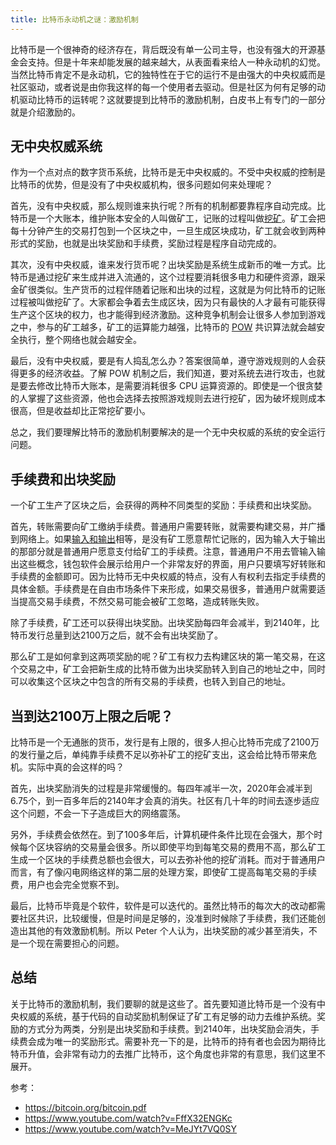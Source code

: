 ```yaml
---
title: 比特币永动机之谜：激励机制
---
```


比特币是一个很神奇的经济存在，背后既没有单一公司主导，也没有强大的开源基金会支持。但是十年来却能发展的越来越大，从表面看来给人一种永动机的幻觉。当然比特币肯定不是永动机，它的独特性在于它的运行不是由强大的中央权威而是社区驱动，或者说是由你我这样的每一个使用者去驱动。但是社区为何有足够的动机驱动比特币的运转呢？这就要提到比特币的激励机制，白皮书上有专门的一部分就是介绍激励的。

## 无中央权威系统

作为一个点对点的数字货币系统，比特币是无中央权威的。不受中央权威的控制是比特币的优势，但是没有了中央权威机构，很多问题如何来处理呢？

首先，没有中央权威，那么规则谁来执行呢？所有的机制都要靠程序自动完成。比特币是一个大账本，维护账本安全的人叫做矿工，记账的过程叫做[挖矿](mining)。矿工会把每十分钟产生的交易打包到一个区块之中，一旦生成区块成功，矿工就会收到两种形式的奖励，也就是出块奖励和手续费，奖励过程是程序自动完成的。

其次，没有中央权威，谁来发行货币呢？出块奖励是系统生成新币的唯一方式。比特币是通过挖矿来生成并进入流通的，这个过程要消耗很多电力和硬件资源，跟采金矿很类似。生产货币的过程伴随着记账和出块的过程，这就是为何比特币的记账过程被叫做挖矿了。大家都会争着去生成区块，因为只有最快的人才最有可能获得生产这个区块的权力，也才能得到经济激励。这种竞争机制会让很多人参加到游戏之中，参与的矿工越多，矿工的运算能力越强，比特币的 [POW](pow) 共识算法就会越安全执行，整个网络也就会越安全。

最后，没有中央权威，要是有人捣乱怎么办？答案很简单，遵守游戏规则的人会获得更多的经济收益。了解 POW 机制之后，我们知道，要对系统去进行攻击，也就是要去修改比特币大账本，是需要消耗很多 CPU 运算资源的。即使是一个很贪婪的人掌握了这些资源，他也会选择去按照游戏规则去进行挖矿，因为破坏规则成本很高，但是收益却比正常挖矿要小。

总之，我们要理解比特币的激励机制要解决的是一个无中央权威的系统的安全运行问题。

## 手续费和出块奖励

一个矿工生产了区块之后，会获得的两种不同类型的奖励：手续费和出块奖励。

首先，转账需要向矿工缴纳手续费。普通用户需要转账，就需要构建交易，并广播到网络上。如果[输入和输出](utxo)相等，是没有矿工愿意帮忙记账的，因为输入大于输出的那部分就是普通用户愿意支付给矿工的手续费。注意，普通用户不用去管输入输出这些概念，钱包软件会展示给用户一个非常友好的界面，用户只要填写好转账和手续费的金额即可。因为比特币无中央权威的特点，没有人有权利去指定手续费的具体金额。手续费是在自由市场条件下来形成，如果交易很多，普通用户就需要适当提高交易手续费，不然交易可能会被矿工忽略，造成转账失败。

除了手续费，矿工还可以获得出块奖励。出块奖励每四年会减半，到2140年，比特币发行总量到达2100万之后，就不会有出块奖励了。

那么矿工是如何拿到这两项奖励的呢？矿工有权力去构建区块的第一笔交易，在这个交易之中，矿工会把新生成的比特币做为出块奖励转入到自己的地址之中，同时可以收集这个区块之中包含的所有交易的手续费，也转入到自己的地址。

## 当到达2100万上限之后呢？

比特币是一个无通胀的货币，发行是有上限的，很多人担心比特币完成了2100万的发行量之后，单纯靠手续费不足以弥补矿工的挖矿支出，这会给比特币带来危机。实际中真的会这样的吗？

首先，出块奖励消失的过程是非常缓慢的。每四年减半一次，2020年会减半到6.75个，到一百多年后的2140年才会真的消失。社区有几十年的时间去逐步适应这个问题，不会一下子造成巨大的网络震荡。

另外，手续费会依然在。到了100多年后，计算机硬件条件比现在会强大，那个时候每个区块容纳的交易量会很多。所以即使平均到每笔交易的费用不高，那么矿工生成一个区块的手续费总额也会很大，可以去弥补他的挖矿消耗。而对于普通用户而言，有了像闪电网络这样的第二层的处理方案，即使矿工提高每笔交易的手续费，用户也会完全觉察不到。

最后，比特币毕竟是个软件，软件是可以迭代的。虽然比特币的每次大的改动都需要社区共识，比较缓慢，但是时间是足够的，没准到时候除了手续费，我们还能创造出其他的有效激励机制。所以 Peter 个人认为，出块奖励的减少甚至消失，不是一个现在需要担心的问题。

## 总结

关于比特币的激励机制，我们要聊的就是这些了。首先要知道比特币是一个没有中央权威的系统，基于代码的自动奖励机制保证了矿工有足够的动力去维护系统。奖励的方式分为两类，分别是出块奖励和手续费。到2140年，出块奖励会消失，手续费会成为唯一的奖励形式。需要补充一下的是，比特币的持有者也会因为期待比特币升值，会非常有动力的去推广比特币，这个角度也非常的有意思，我们这里不展开。

参考：

- https://bitcoin.org/bitcoin.pdf
- https://www.youtube.com/watch?v=FffX32ENGKc
- https://www.youtube.com/watch?v=MeJYt7VQ0SY
